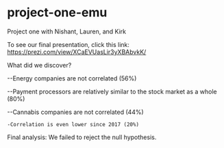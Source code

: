 # project-one-emu
Project one with Nishant, Lauren, and Kirk


To see our final presentation, click this link: https://prezi.com/view/XCaEVUasLir3yXBAbvkK/


What did we discover?


--Energy companies are not correlated (56%)

--Payment processors are relatively similar to the stock market as a whole (80%)

--Cannabis companies are not correlated (44%)

    -Correlation is even lower since 2017 (20%) 


Final analysis: We failed to reject the null hypothesis.
